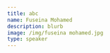 ```yaml
---
title: abc
name: Fuseina Mohamed
description: blurb
image: /img/fuseina mohamed.jpg
type: speaker
---
```



